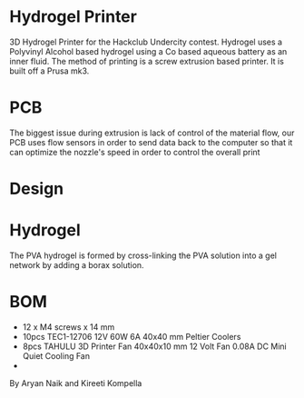 # Hydrogel Printer
3D Hydrogel Printer for the Hackclub Undercity contest. Hydrogel uses a Polyvinyl Alcohol based hydrogel using a Co based aqueous battery as an inner fluid. The method of printing is a screw extrusion based printer. It is built off a Prusa mk3.
# PCB
The biggest issue during extrusion is lack of control of the material flow, our PCB uses flow sensors in order to send data back to the computer so that it can optimize the nozzle's speed in order to control the overall print
# Design

# Hydrogel
The PVA hydrogel is formed by cross-linking the PVA solution into a gel network by adding a borax solution.

# BOM
- 12 x M4 screws x 14 mm
- 10pcs TEC1-12706 12V 60W 6A 40x40 mm Peltier Coolers 
- 8pcs TAHULU 3D Printer Fan 40x40x10 mm 12 Volt Fan 0.08A DC Mini Quiet  Cooling Fan 
- 

By Aryan Naik and Kireeti Kompella 
